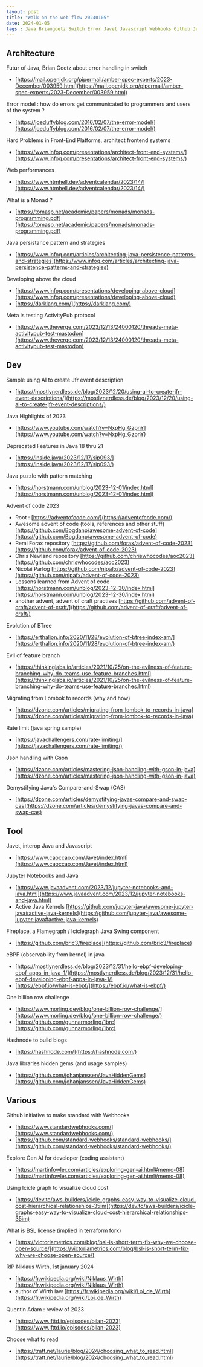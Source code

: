 ```yaml
---
layout: post
title: "Walk on the web flow 20240105"
date: 2024-01-05
tags : Java Briangoetz Switch Error Javet Javascript Webhooks Github Jupyter Notebooks Kernels Ai Generative Codingassistant Fireplace Flamegraph Swing Icicle Cloud Cost Jfr Jdkflightrecord Bsl License Fork Terraform Nicolaiparlog Frontend Deprecated Java21 Ebpf Observability Gunnarmorling 1brc Web Performance Hashnode Blog Adventofcode Puzzle Patternmatching Chrisnewland Remiforax Craft Monad Tree Btree Niklauswirth Quentinadam Persistance Featurebranch Lombok Record Ratelimit Darklang Json Gson Compareandswap Cas Activitypub Meta
---
```


## Architecture  

Futur of Java, Brian Goetz about error handling in switch     
* [https://mail.openjdk.org/pipermail/amber-spec-experts/2023-December/003959.html](https://mail.openjdk.org/pipermail/amber-spec-experts/2023-December/003959.html)    

Error model : how do errors get communicated to programmers and users of the system ?     
* [https://joeduffyblog.com/2016/02/07/the-error-model/](https://joeduffyblog.com/2016/02/07/the-error-model/)    

Hard Problems in Front-End Platforms, architect frontend systems   
* [https://www.infoq.com/presentations/architect-front-end-systems/](https://www.infoq.com/presentations/architect-front-end-systems/)

Web performances    
* [https://www.htmhell.dev/adventcalendar/2023/14/](https://www.htmhell.dev/adventcalendar/2023/14/)    

What is a Monad ? 
* [https://tomasp.net/academic/papers/monads/monads-programming.pdf](https://tomasp.net/academic/papers/monads/monads-programming.pdf)    

Java persistance pattern and strategies    
* [https://www.infoq.com/articles/architecting-java-persistence-patterns-and-strategies](https://www.infoq.com/articles/architecting-java-persistence-patterns-and-strategies)     

Developing above the cloud
* [https://www.infoq.com/presentations/developing-above-cloud](https://www.infoq.com/presentations/developing-above-cloud)  
* [https://darklang.com/](https://darklang.com/)    

Meta is testing ActivityPub protocol
* [https://www.theverge.com/2023/12/13/24000120/threads-meta-activitypub-test-mastodon](https://www.theverge.com/2023/12/13/24000120/threads-meta-activitypub-test-mastodon)

## Dev   

Sample using AI to create Jfr event description     
* [https://mostlynerdless.de/blog/2023/12/20/using-ai-to-create-jfr-event-descriptions/](https://mostlynerdless.de/blog/2023/12/20/using-ai-to-create-jfr-event-descriptions/)     

Java Highlights of 2023   
* [https://www.youtube.com/watch?v=NxpHg_GzpnY](https://www.youtube.com/watch?v=NxpHg_GzpnY)    

Deprecated Features in Java 18 thru 21    
* [https://inside.java/2023/12/17/sip093/](https://inside.java/2023/12/17/sip093/)

Java puzzle with pattern matching     
* [https://horstmann.com/unblog/2023-12-01/index.html](https://horstmann.com/unblog/2023-12-01/index.html)     

Advent of code 2023
* Root : [https://adventofcode.com/](https://adventofcode.com/)    
* Awesome advent of code (tools, references and other stuff) [https://github.com/Bogdanp/awesome-advent-of-code](https://github.com/Bogdanp/awesome-advent-of-code)    
* Remi Forax repository [https://github.com/forax/advent-of-code-2023](https://github.com/forax/advent-of-code-2023)    
* Chris Newland repository [https://github.com/chriswhocodes/aoc2023](https://github.com/chriswhocodes/aoc2023)   
* Nicolai Parlog [https://github.com/nipafx/advent-of-code-2023](https://github.com/nipafx/advent-of-code-2023)     
* Lessons learned from Advent of code [https://horstmann.com/unblog/2023-12-30/index.html](https://horstmann.com/unblog/2023-12-30/index.html)     
* another advent, advent of craft practises [https://github.com/advent-of-craft/advent-of-craft/](https://github.com/advent-of-craft/advent-of-craft/)    

Evolution of BTree   
* [https://erthalion.info/2020/11/28/evolution-of-btree-index-am/](https://erthalion.info/2020/11/28/evolution-of-btree-index-am/)       

Evil of feature branch     
* [https://thinkinglabs.io/articles/2021/10/25/on-the-evilness-of-feature-branching-why-do-teams-use-feature-branches.html](https://thinkinglabs.io/articles/2021/10/25/on-the-evilness-of-feature-branching-why-do-teams-use-feature-branches.html)    

Migrating from Lombok to records (why and how)    
* [https://dzone.com/articles/migrating-from-lombok-to-records-in-java](https://dzone.com/articles/migrating-from-lombok-to-records-in-java)   

Rate limit (java spring sample)     
* [https://javachallengers.com/rate-limiting/](https://javachallengers.com/rate-limiting/)   

Json handling with Gson    
* [https://dzone.com/articles/mastering-json-handling-with-gson-in-java](https://dzone.com/articles/mastering-json-handling-with-gson-in-java)    

Demystifying Java's Compare-and-Swap (CAS)  
* [https://dzone.com/articles/demystifying-javas-compare-and-swap-cas](https://dzone.com/articles/demystifying-javas-compare-and-swap-cas)    

## Tool   

Javet, interop Java and Javascript     
* [https://www.caoccao.com/Javet/index.html](https://www.caoccao.com/Javet/index.html)        

Jupyter Notebooks and Java     
* [https://www.javaadvent.com/2023/12/jupyter-notebooks-and-java.html](https://www.javaadvent.com/2023/12/jupyter-notebooks-and-java.html)       
* Active Java Kernels [https://github.com/jupyter-java/awesome-jupyter-java#active-java-kernels](https://github.com/jupyter-java/awesome-jupyter-java#active-java-kernels)    

Fireplace, a Flamegraph / Iciclegraph Java Swing component    
* [https://github.com/bric3/fireplace](https://github.com/bric3/fireplace)    

eBPF (observability from kernel) in java   
* [https://mostlynerdless.de/blog/2023/12/31/hello-ebpf-developing-ebpf-apps-in-java-1/](https://mostlynerdless.de/blog/2023/12/31/hello-ebpf-developing-ebpf-apps-in-java-1/)    
* [https://ebpf.io/what-is-ebpf/](https://ebpf.io/what-is-ebpf/)    

One billion row challenge    
* [https://www.morling.dev/blog/one-billion-row-challenge/](https://www.morling.dev/blog/one-billion-row-challenge/)    
* [https://github.com/gunnarmorling/1brc](https://github.com/gunnarmorling/1brc)    

Hashnode to build blogs    
* [https://hashnode.com/](https://hashnode.com/)    

Java libraries hidden gems (and usage samples)   
* [https://github.com/johanjanssen/JavaHiddenGems](https://github.com/johanjanssen/JavaHiddenGems)     

## Various

Github initiative to make standard with Webhooks    
* [https://www.standardwebhooks.com/](https://www.standardwebhooks.com/)    
* [https://github.com/standard-webhooks/standard-webhooks/](https://github.com/standard-webhooks/standard-webhooks/)     

Explore Gen AI for developer (coding assistant)    
* [https://martinfowler.com/articles/exploring-gen-ai.html#memo-08](https://martinfowler.com/articles/exploring-gen-ai.html#memo-08)    

Using Icicle graph to visualize cloud cost    
* [https://dev.to/aws-builders/icicle-graphs-easy-way-to-visualize-cloud-cost-hierarchical-relationships-35im](https://dev.to/aws-builders/icicle-graphs-easy-way-to-visualize-cloud-cost-hierarchical-relationships-35im)    

What is BSL license (implied in terraform fork)    
* [https://victoriametrics.com/blog/bsl-is-short-term-fix-why-we-choose-open-source/](https://victoriametrics.com/blog/bsl-is-short-term-fix-why-we-choose-open-source/)    

RIP Niklaus Wirth, 1st january 2024   
* [https://fr.wikipedia.org/wiki/Niklaus_Wirth](https://fr.wikipedia.org/wiki/Niklaus_Wirth)    
* author of Wirth law [https://fr.wikipedia.org/wiki/Loi_de_Wirth](https://fr.wikipedia.org/wiki/Loi_de_Wirth)    

Quentin Adam : review of 2023    
* [https://www.ifttd.io/episodes/bilan-2023](https://www.ifttd.io/episodes/bilan-2023)   

Choose what to read    
* [https://tratt.net/laurie/blog/2024/choosing_what_to_read.html](https://tratt.net/laurie/blog/2024/choosing_what_to_read.html)      
